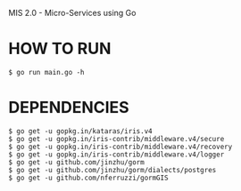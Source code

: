 MIS 2.0 - Micro-Services using Go

# HOW TO RUN

```
$ go run main.go -h
```

# DEPENDENCIES

```
$ go get -u gopkg.in/kataras/iris.v4
$ go get -u gopkg.in/iris-contrib/middleware.v4/secure
$ go get -u gopkg.in/iris-contrib/middleware.v4/recovery
$ go get -u gopkg.in/iris-contrib/middleware.v4/logger
$ go get -u github.com/jinzhu/gorm
$ go get -u github.com/jinzhu/gorm/dialects/postgres
$ go get -u github.com/nferruzzi/gormGIS
```
